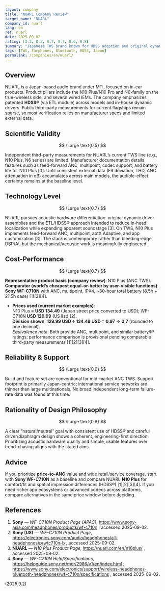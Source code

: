```yaml
---
layout: company
title: "NUARL Company Review"
target_name: "NUARL"
company_id: nuarl
lang: en
ref: nuarl
date: 2025-09-02
rating: [3.3, 0.5, 0.7, 0.7, 0.6, 0.8]
summary: "Japanese TWS brand known for HDSS adoption and original dynamic driver work; limited independent measurements constrain scientific certainty; pricing competes against mass-market ANC buds."
tags: [TWS, Earphones, Bluetooth, HDSS, Japan]
permalink: /companies/en/nuarl/
---
```


## Overview

NUARL is a Japan-based audio brand under MTI, focused on in-ear products. Product pillars include the N10 Plus/N10 Pro and N6-family on the true-wireless side, and several wired IEMs. The company emphasizes patented **HDSS®** (via ETL module) across models and in-house dynamic drivers. Public third-party measurements for current flagships remain sparse, so most verification relies on manufacturer specs and limited external data.

## Scientific Validity

$$ \Large \text{0.5} $$

Independent third-party measurements for NUARL’s current TWS line (e.g., N10 Plus, N6 series) are limited. Manufacturer documentation details features such as feed-forward ANC, multipoint, codec support, and battery life for N10 Plus [3]. Until consistent external data (FR deviation, THD, ANC attenuation in dB) accumulates across main models, the audible-effect certainty remains at the baseline level.

## Technology Level

$$ \Large \text{0.7} $$

NUARL pursues acoustic hardware differentiation: original dynamic driver assemblies and the ETL/HDSS® approach intended to reduce in-head localization while expanding apparent soundstage [3]. On TWS, N10 Plus implements feed-forward ANC, multipoint, aptX Adaptive, and app customization [3]. The stack is contemporary rather than bleeding-edge DSP/AI, but the mechanical/acoustic work is meaningfully engineered.

## Cost-Performance

$$ \Large \text{0.7} $$

**Representative product basis (company review)**: N10 Plus (ANC TWS).  
**Comparator (world’s cheapest equal-or-better by user-visible functions)**: **Sony WF-C710N** with ANC, multipoint, IPX4, ~30-hour total battery (8.5h + 21.5h case) [1][2][4].

- **Prices used (current market examples)**:  
  N10 Plus ≈ **USD 134.49** (Japan street price converted to USD); WF-C710N **USD 129.99** (US list) [2].  
  **Division shown**: **129.99 USD ÷ 134.49 USD = 0.97** → **0.7** (rounded to one decimal).  
  *Equivalence note*: Both provide ANC, multipoint, and similar battery/IP ratings; performance comparison is provisional pending comparable third-party measurements [1][2][3][4].

## Reliability & Support

$$ \Large \text{0.6} $$

Build and feature set are conventional for mid-market ANC TWS. Support footprint is primarily Japan-centric; international service networks are thinner than large multinationals. No broad independent long-term failure-rate data was found at this time.

## Rationality of Design Philosophy

$$ \Large \text{0.8} $$

A clear “natural/neutral” goal with consistent use of HDSS® and careful driver/diaphragm design shows a coherent, engineering-first direction. Prioritizing acoustic hardware quality and simple, usable features over trend-chasing aligns with the stated aims.

## Advice

If you prioritize **price-to-ANC** value and wide retail/service coverage, start with **Sony WF-C710N** as a baseline and compare NUARL **N10 Plus** for comfort/fit and spatial impression differences (HDSS®) [1][2][3][4]. If you need richer app ecosystems or advanced codecs across platforms, compare alternatives in the same price window before deciding.

## References

1. **Sony** — *WF-C710N Product Page (APAC)*, https://www.sony-asia.com/headphones/products/wf-c710n , accessed 2025-09-02.  
2. **Sony (US)** — *WF-C710N Product Page*, https://electronics.sony.com/audio/headphones/all-headphones/p/wfc710n-b , accessed 2025-09-02.  
3. **NUARL** — *N10 Plus Product Page*, https://nuarl.com/en/n10plus/ , accessed 2025-09-02.  
4. **Sony** — *WF-C710N Help/Specifications*, https://helpguide.sony.net/mdr/2986/v1/en/index.html ; https://www.sony.com/electronics/support/wireless-headphones-bluetooth-headphones/wf-c710n/specifications , accessed 2025-09-02.

(2025.9.2)

